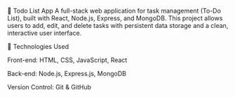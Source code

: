📝 Todo List App
A full-stack web application for task management (To-Do List), built with React, Node.js, Express, and MongoDB. This project allows users to add, edit, and delete tasks with persistent data storage and a clean, interactive user interface.

🚀 Technologies Used

Front-end: HTML, CSS, JavaScript, React

Back-end: Node.js, Express.js, MongoDB

Version Control: Git & GitHub

